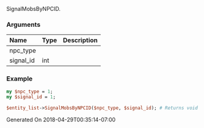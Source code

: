 SignalMobsByNPCID.
### Arguments
**Name**|**Type**|**Description**
:---|:---|:---
npc_type||
signal_id|int|

### Example

```perl
my $npc_type = 1;
my $signal_id = 1;

$entity_list->SignalMobsByNPCID($npc_type, $signal_id); # Returns void
```


Generated On 2018-04-29T00:35:14-07:00